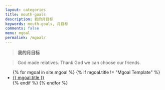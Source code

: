 ```yaml
---
layout: categories
title: mouth-goals
description: 我的月目标
keywords: mouth-goals, 月目标
comments: false
menu: mgoal
permalink: /mgoal/
---
```


> **我的月目标**

> God made relatives. Thank God we can choose our friends.
> 
<ul class="listing">
{% for mgoal in site.mgoal %}
{% if mgoal.title != "Mgoal Template" %}
<li class="listing-item"><a href="{{ site.url }}{{ mgoal.url }}">{{ mgoal.title }}</a></li>
{% endif %}
{% endfor %}
</ul>

